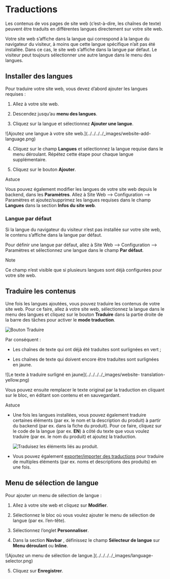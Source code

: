 # Traductions

Les contenus de vos pages de site web (c’est-à-dire, les chaînes de texte)
peuvent être traduits en différentes langues directement sur votre site web.

Votre site web s’affiche dans la langue qui correspond à la langue du
navigateur du visiteur, à moins que cette langue spécifique n’ait pas été
installée. Dans ce cas, le site web s’affiche dans la langue par défaut. Le
visiteur peut toujours sélectionner une autre langue dans le menu des langues.

## Installer des langues

Pour traduire votre site web, vous devez d’abord ajouter les langues requises
:

  1. Allez à votre site web.

  2. Descendez jusqu’au **menu des langues**.

  3. Cliquez sur la langue et sélectionnez **Ajouter une langue**.

![Ajoutez une langue à votre site web.](../../../../_images/website-add-
language.png)

  4. Cliquez sur le champ **Langues** et sélectionnez la langue requise dans le menu déroulant. Répétez cette étape pour chaque langue supplémentaire.

  5. Cliquez sur le bouton **Ajouter**.

<div class="alert alert-info">
<p class="alert-title">
Astuce</p><p>Vous pouvez également modifier les langues de votre site web depuis le backend, dans les <b>Paramètres</b>. Allez à Site Web –&gt; Configuration –&gt; Paramètres et ajoutez/supprimez les langues requises dans le champ <b>Langues</b> dans la section <b>Infos du site web</b>.</p>
</div>

### Langue par défaut

Si la langue du navigateur du visiteur n’est pas installée sur votre site web,
le contenu s’affiche dans la langue par défaut.

Pour définir une langue par défaut, allez à Site Web –> Configuration –>
Paramètres et sélectionnez une langue dans le champ **Par défaut**.

<div class="alert alert-primary">
<p class="alert-title">
Note</p><p>Ce champ n’est visible que si plusieurs langues sont déjà configurées pour votre site web.</p>
</div>

## Traduire les contenus

Une fois les langues ajoutées, vous pouvez traduire les contenus de votre site
web. Pour ce faire, allez à votre site web, sélectionnez la langue dans le
menu des langues et cliquez sur le bouton **Traduire** dans la partie droite
de la barre des tâches pour activer le **mode traduction**.

![Bouton Traduire](../../../../_images/translate-button.png)

Par conséquent :

  * Les chaînes de texte qui ont déjà été traduites sont surlignées en vert ;

  * Les chaînes de texte qui doivent encore être traduites sont surlignées en jaune.

![Le texte à traduire surligné en jaune](../../../../_images/website-
translation-yellow.png)

Vous pouvez ensuite remplacer le texte original par la traduction en cliquant
sur le bloc, en éditant son contenu et en sauvegardant.

<div class="alert alert-info">
<p class="alert-title">
Astuce</p><ul>
<li><p>Une fois les langues installées, vous pouvez également traduire certaines éléments (par ex. le nom et la description du produit) à partir du backend (par ex. dans la fiche du produit). Pour ce faire, cliquez sur le code de la langue (par ex. <b>EN</b>) à côté du texte que vous voulez traduire (par ex. le nom du produit) et ajoutez la traduction.</p>
<img alt="Traduisez les éléments liés au produit." src="../../../../_images/product-translation.png"/>
</li>
<li><p>Vous pouvez également <a href="../../../../developer/howtos/translations">exporter/importer des traductions</a> pour traduire de multiples éléments (par ex. noms et descriptions des produits) en une fois.</p></li>
</ul>
</div>

## Menu de sélection de langue

Pour ajouter un menu de sélection de langue :

  1. Allez à votre site web et cliquez sur **Modifier**.

  2. Sélectionnez le bloc où vous voulez ajouter le menu de sélection de langue (par ex. l’en-tête).

  3. Sélectionnez l’onglet **Personnaliser**.

  4. Dans la section **Navbar** , définissez le champ **Sélecteur de langue** sur **Menu déroulant** ou **Inline**.

![Ajoutez un menu de sélection de langue.](../../../../_images/language-
selector.png)

  5. Cliquez sur **Enregistrer**.

